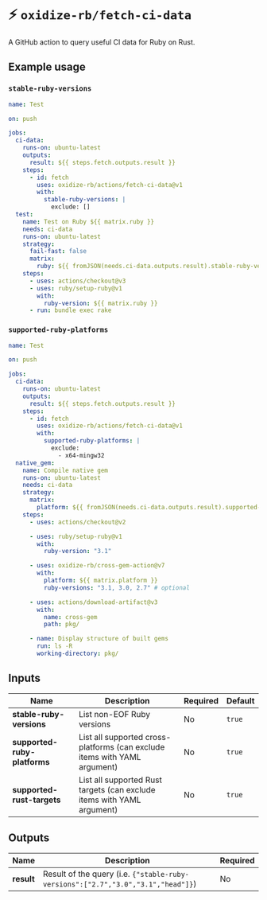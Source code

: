 # ⚡️ `oxidize-rb/fetch-ci-data`

A GitHub action to query useful CI data for Ruby on Rust.

## Example usage

### `stable-ruby-versions`

```yaml
name: Test

on: push

jobs:
  ci-data:
    runs-on: ubuntu-latest
    outputs:
      result: ${{ steps.fetch.outputs.result }}
    steps:
      - id: fetch
        uses: oxidize-rb/actions/fetch-ci-data@v1
        with:
          stable-ruby-versions: |
            exclude: []
  test:
    name: Test on Ruby ${{ matrix.ruby }}
    needs: ci-data
    runs-on: ubuntu-latest
    strategy:
      fail-fast: false
      matrix:
        ruby: ${{ fromJSON(needs.ci-data.outputs.result).stable-ruby-versions }}
    steps:
      - uses: actions/checkout@v3
      - uses: ruby/setup-ruby@v1
        with:
          ruby-version: ${{ matrix.ruby }}
      - run: bundle exec rake
```

### `supported-ruby-platforms`

```yaml
name: Test

on: push

jobs:
  ci-data:
    runs-on: ubuntu-latest
    outputs:
      result: ${{ steps.fetch.outputs.result }}
    steps:
      - id: fetch
        uses: oxidize-rb/actions/fetch-ci-data@v1
        with:
          supported-ruby-platforms: |
            exclude:
              - x64-mingw32
  native_gem:
    name: Compile native gem
    runs-on: ubuntu-latest
    needs: ci-data
    strategy:
      matrix:
        platform: ${{ fromJSON(needs.ci-data.outputs.result).supported-ruby-platforms }}
    steps:
      - uses: actions/checkout@v2

      - uses: ruby/setup-ruby@v1
        with:
          ruby-version: "3.1"

      - uses: oxidize-rb/cross-gem-action@v7
        with:
          platform: ${{ matrix.platform }}
          ruby-versions: "3.1, 3.0, 2.7" # optional

      - uses: actions/download-artifact@v3
        with:
          name: cross-gem
          path: pkg/

      - name: Display structure of built gems
        run: ls -R
        working-directory: pkg/
```

## Inputs

<!-- inputs -->

| Name                         | Description                                                               | Required | Default |
| ---------------------------- | ------------------------------------------------------------------------- | -------- | ------- |
| **stable-ruby-versions**     | List non-EOF Ruby versions                                                | No       | `true`  |
| **supported-ruby-platforms** | List all supported cross-platforms (can exclude items with YAML argument) | No       | `true`  |
| **supported-rust-targets**   | List all supported Rust targets (can exclude items with YAML argument)    | No       | `true`  |

<!-- /inputs -->

## Outputs

<!-- outputs -->

| Name       | Description                                                                      | Required |
| ---------- | -------------------------------------------------------------------------------- | -------- |
| **result** | Result of the query (i.e. `{"stable-ruby-versions":["2.7","3.0","3.1","head"]}`) | No       |

<!-- /outputs -->
